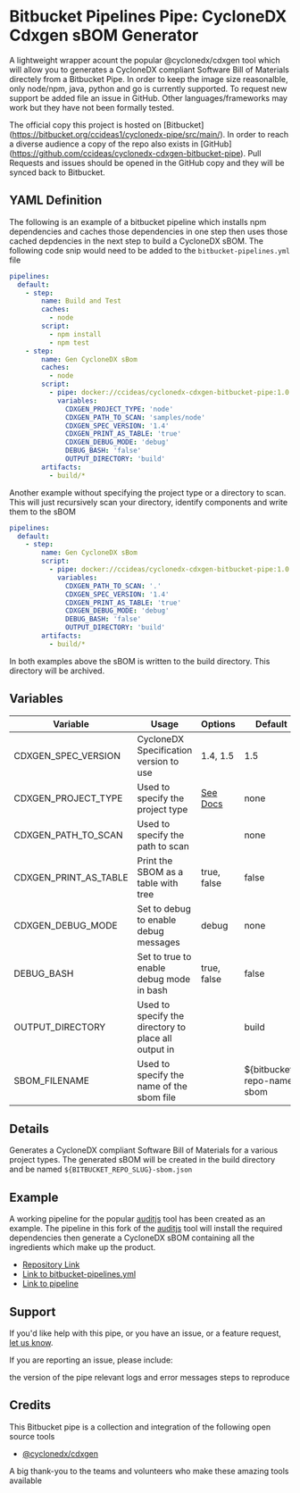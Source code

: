 # Bitbucket Pipelines Pipe:  CycloneDX Cdxgen sBOM Generator

A lightweight wrapper acount the popular @cyclonedx/cdxgen tool which will allow you to
generates a CycloneDX compliant Software Bill of Materials directely from a Bitbucket Pipe.
In order to keep the image size reasonalble, only node/npm, java, python and go is currently
supported. To request new support be added file an issue in GitHub. Other languages/frameworks may
work but they have not been formally tested.

The official copy this project is hosted on [Bitbucket]
(https://bitbucket.org/ccideas1/cyclonedx-pipe/src/main/).
In order to reach a diverse audience a copy of the repo also exists in [GitHub]
(https://github.com/ccideas/cyclonedx-cdxgen-bitbucket-pipe).
Pull Requests and issues should be opened in the GitHub copy and they will be synced back to Bitbucket.

## YAML Definition

The following is an example of a bitbucket pipeline which installs npm dependencies and caches those
dependencies in one step then uses those cached depdencies in the next step to build a CycloneDX
sBOM. The following code snip would need to be added to the `bitbucket-pipelines.yml` file

```yaml
pipelines:
  default:
    - step:
        name: Build and Test
        caches:
          - node
        script:
          - npm install
          - npm test
    - step:
        name: Gen CycloneDX sBom
        caches:
          - node
        script:
          - pipe: docker://ccideas/cyclonedx-cdxgen-bitbucket-pipe:1.0.0
            variables:
              CDXGEN_PROJECT_TYPE: 'node'
              CDXGEN_PATH_TO_SCAN: 'samples/node'
              CDXGEN_SPEC_VERSION: '1.4'
              CDXGEN_PRINT_AS_TABLE: 'true'
              CDXGEN_DEBUG_MODE: 'debug'
              DEBUG_BASH: 'false'
              OUTPUT_DIRECTORY: 'build'
        artifacts:
          - build/*
```

Another example without specifying the project type or a directory to scan. This will just recursively
scan your directory, identify components and write them to the sBOM

```yaml
pipelines:
  default:
    - step:
        name: Gen CycloneDX sBom
        script:
          - pipe: docker://ccideas/cyclonedx-cdxgen-bitbucket-pipe:1.0.0
            variables:
              CDXGEN_PATH_TO_SCAN: '.'
              CDXGEN_SPEC_VERSION: '1.4'
              CDXGEN_PRINT_AS_TABLE: 'true'
              CDXGEN_DEBUG_MODE: 'debug'
              DEBUG_BASH: 'false'
              OUTPUT_DIRECTORY: 'build'
        artifacts:
          - build/*
```

In both examples above the sBOM is written to the build directory. This directory will be archived.

## Variables

| Variable                  | Usage                                                               | Options                                           | Default               |
| ---------------------     | -----------------------------------------------------------         | -----------                                       | -------               |
| CDXGEN_SPEC_VERSION       | CycloneDX Specification version to use                              | 1.4, 1.5                                          | 1.5                   |
| CDXGEN_PROJECT_TYPE       | Used to specify the project type                                    | [See Docs](https://github.com/CycloneDX/cdxgen)   | none                  |
| CDXGEN_PATH_TO_SCAN       | Used to specify the path to scan                                    | <path to directory>                               | none                  |
| CDXGEN_PRINT_AS_TABLE     | Print the SBOM as a table with tree                                 | true, false                                       | false                 |
| CDXGEN_DEBUG_MODE         | Set to debug to enable debug messages                               | debug                                             | none                  |
| DEBUG_BASH                | Set to true to enable debug mode in bash                            | true, false                                       | false                 |
| OUTPUT_DIRECTORY          | Used to specify the directory to place all output in                | <directory name>                                  | build                 |
| SBOM_FILENAME             | Used to specify the name of the sbom file                           | <filename>                                        | ${bitbucket-repo-name-sbom   |

## Details

Generates a CycloneDX compliant Software Bill of Materials
for a various project types. The generated sBOM will be created in the
build directory and be named `${BITBUCKET_REPO_SLUG}-sbom.json`

## Example

A working pipeline for the popular [auditjs](https://www.npmjs.com/package/auditjs)
tool has been created as an example. The pipeline in
this fork of the [auditjs](https://www.npmjs.com/package/auditjs) tool will install the required
dependencies then generate a CycloneDX sBOM containing all the ingredients which make up the
product.

* [Repository Link](https://bitbucket.org/ccideas1/fork-auditjs/src/main/)
* [Link to bitbucket-pipelines.yml](https://bitbucket.org/ccideas1/fork-auditjs/src/main/bitbucket-pipelines.yml)
* [Link to pipeline](https://bitbucket.org/ccideas1/fork-auditjs/pipelines/results/4)

## Support

If you'd like help with this pipe, or you have an issue, or a feature request, [let us know](https://github.com/ccideas/cyclonedx-cdxgen-bitbucket-pipe).

If you are reporting an issue, please include:

the version of the pipe
relevant logs and error messages
steps to reproduce

## Credits

This Bitbucket pipe is a collection and integration of the following open source tools

* [@cyclonedx/cdxgen](https://github.com/CycloneDX/cdxgen)

A big thank-you to the teams and volunteers who make these amazing tools available
